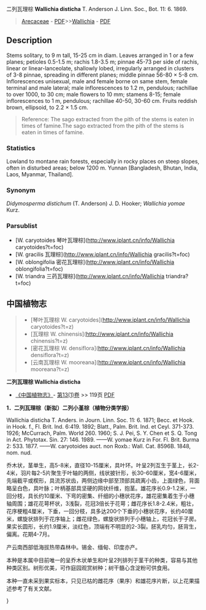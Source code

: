 二列瓦理棕 **Wallichia disticha** T. Anderson J. Linn. Soc., Bot. 11: 6. 1869.

> [Arecaceae](http://www.iplant.cn/info/Arecaceae?t=foc) - [PDF](http://www.iplant.cn/foc/pdf/Arecaceae.pdf)>>[Wallichia](http://www.iplant.cn/info/Wallichia?t=foc) - [PDF](http://www.iplant.cn/foc/pdf/Wallichia.pdf)

## Description

Stems solitary, to 9 m tall, 15-25 cm in diam. Leaves arranged in 1 or a few planes; petioles 0.5-1.5 m; rachis 1.8-3.5 m; pinnae 45-73 per side of rachis, linear or linear-lanceolate, shallowly lobed, irregularly arranged in clusters of 3-8 pinnae, spreading in different planes; middle pinnae 56-80 × 5-8 cm. Inflorescences unisexual, male and female borne on same stem, female terminal and male lateral; male inflorescences to 1.2 m, pendulous; rachillae to over 1000, to 30 cm; male flowers to 10 mm; stamens 8-15; female inflorescences to 1 m, pendulous; rachillae 40-50, 30-60 cm. Fruits reddish brown, ellipsoid, to 2.2 × 1.5 cm.


> Reference: 
> The sago extracted from the pith of the stems is eaten in times of famine.The sago extracted from the pith of the stems is eaten in times of famine.

### Statistics
Lowland to montane rain forests, especially in rocky places on steep slopes, often in disturbed areas; below 1200 m. Yunnan [Bangladesh, Bhutan, India, Laos, Myanmar, Thailand].

### Synonym
*Didymosperma distichum* (T. Anderson) J. D. Hooker; *Wallichia yomae* Kurz.



### Parsublist

* [W.  caryotoides  琴叶瓦理棕](http://www.iplant.cn/info/Wallichia caryotoides?t=foc)
* [W.  gracilis  瓦理棕](http://www.iplant.cn/info/Wallichia gracilis?t=foc)
* [W.  oblongifolia  密花瓦理棕](http://www.iplant.cn/info/Wallichia oblongifolia?t=foc)
* [W.  triandra  三药瓦理棕](http://www.iplant.cn/info/Wallichia triandra?t=foc)


## 中国植物志

> * [琴叶瓦理棕  W.  caryotoides](http://www.iplant.cn/info/Wallichia caryotoides?t=z)
> * [瓦理棕  W.  chinensis](http://www.iplant.cn/info/Wallichia chinensis?t=z)
> * [密花瓦理棕  W.  densiflora](http://www.iplant.cn/info/Wallichia densiflora?t=z)
> * [云南瓦理棕  W.  mooreana](http://www.iplant.cn/info/Wallichia mooreana?t=z)


**二列瓦理棕 Wallichia disticha**

* [《中国植物志》](http://www.iplant.cn/frps)- [第13(1)卷](http://www.iplant.cn/frps/vol/13(1)) >> 119页 [PDF](http://www.iplant.cn/frps/pdf/13(1)/119.pdf)


**1．二列瓦理棕（新拟）二列小堇棕（植物分类学报）**

Wallichia disticha T. Anders. in Journ. Linn. Soc. 11: 6. 1871; Becc. et Hook. in Hook. f., Fl. Brit. Ind. 6:419. 1892; Blatt., Palm. Brit. Ind. et Ceyl. 371-373. 1926; McCurrach, Palm. World 260. 1960; S. J. Pei, S. Y. Chen et S. Q. Tong in Act. Phytotax. Sin. 27: 146. 1989. ——W. yomae Kurz in For. Fl. Brit. Burma 2: 533. 1877. ——W. caryotoides auct. non Roxb.: Wall. Cat. 8596B. 1848, nom. nud.

乔木状，茎单生，高5-8米，直径10-15厘米，具叶环。叶呈2列互生于茎上，长2-4米，羽片每2-5片聚生于叶轴的两侧，线状披针形，长30-60厘米，宽4-6厘米，先端截平或楔形，具流苏状齿，两侧边缘中部至顶部具疏离小齿，上面绿色，背面略呈白色，具叶脉；叶柄基部具坚硬的网状纤维，抱茎。雄花序长0.9-1.2米，一回分枝，具长约10厘米、下弯的密集、纤细的小穗状花序，雄花密集着生于小穗轴周围；雄花花萼杯状，3浅裂，花冠3倍长于花萼；雌花序长1.8-2.4米，粗壮，花序梗粗4厘米，下垂，一回分枝，具多达200个下垂的小穗状花序，长约40厘米，螺旋状排列于花序轴上；雌花绿色，螺旋状排列于小穗轴上，花冠长于子房。果实长圆形，长约1.9厘米，淡红色，顶端有不明显的2-3裂。胚乳均匀，胚背生，偏离。花期4-7月。

产云南西部低海拔热带森林中。锡金、缅甸、印度亦产。

本种是本属中目前唯一的呈乔木状单生和叶呈2列排列于茎干的种类，容易与其他种类区别。树形优美，可作庭园观赏树种；树干髓心含淀粉可供食用。

本种一直未采到果实标本，只见已枯的雌花序（果序）和雄花序片断，以上花果描述参考了有关文献。



}